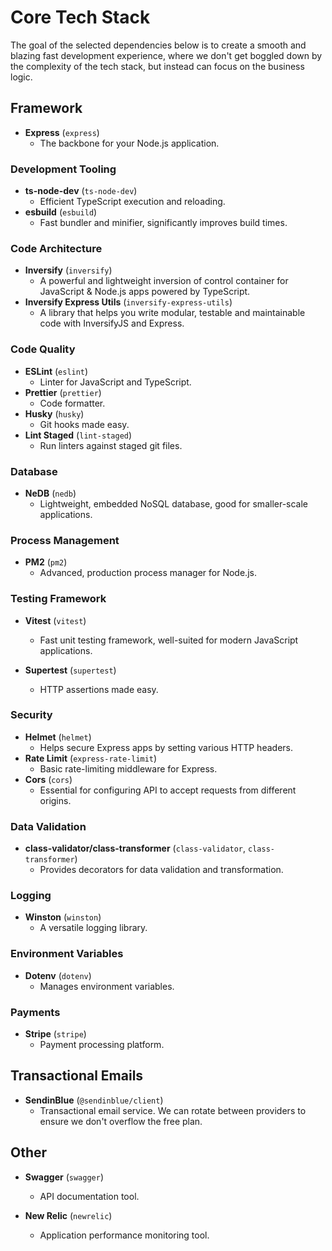 # Core Tech Stack

The goal of the selected dependencies below is to create a smooth and blazing fast development experience, where we don't get boggled down by the complexity of the tech stack, but instead can focus on the business logic.

## Framework

- **Express** (`express`)
  - The backbone for your Node.js application.

### Development Tooling

- **ts-node-dev** (`ts-node-dev`)
  - Efficient TypeScript execution and reloading.
- **esbuild** (`esbuild`)
  - Fast bundler and minifier, significantly improves build times.

### Code Architecture

- **Inversify** (`inversify`)
  - A powerful and lightweight inversion of control container for JavaScript & Node.js apps powered by TypeScript.
- **Inversify Express Utils** (`inversify-express-utils`)
  - A library that helps you write modular, testable and maintainable code with InversifyJS and Express.

### Code Quality

- **ESLint** (`eslint`)
  - Linter for JavaScript and TypeScript.
- **Prettier** (`prettier`)
  - Code formatter.
- **Husky** (`husky`)
  - Git hooks made easy.
- **Lint Staged** (`lint-staged`)
  - Run linters against staged git files.

### Database

- **NeDB** (`nedb`)
  - Lightweight, embedded NoSQL database, good for smaller-scale applications.

### Process Management

- **PM2** (`pm2`)
  - Advanced, production process manager for Node.js.

### Testing Framework

- **Vitest** (`vitest`)

  - Fast unit testing framework, well-suited for modern JavaScript applications.

- **Supertest** (`supertest`)
  - HTTP assertions made easy.

### Security

- **Helmet** (`helmet`)
  - Helps secure Express apps by setting various HTTP headers.
- **Rate Limit** (`express-rate-limit`)
  - Basic rate-limiting middleware for Express.
- **Cors** (`cors`)
  - Essential for configuring API to accept requests from different origins.

### Data Validation

- **class-validator/class-transformer** (`class-validator`, `class-transformer`)
  - Provides decorators for data validation and transformation.

### Logging

- **Winston** (`winston`)
  - A versatile logging library.

### Environment Variables

- **Dotenv** (`dotenv`)
  - Manages environment variables.

### Payments

- **Stripe** (`stripe`)
  - Payment processing platform.

## Transactional Emails

- **SendinBlue** (`@sendinblue/client`)
  - Transactional email service. We can rotate between providers to ensure we don't overflow the free plan.

## Other

- **Swagger** (`swagger`)

  - API documentation tool.

- **New Relic** (`newrelic`)
  - Application performance monitoring tool.
